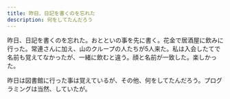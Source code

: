 ```yaml
---
title: 昨日、日記を書くのを忘れた
description: 何をしてたんだろう
---
```


昨日、日記を書くのを忘れた。おとといの事を先に書く。花金で居酒屋に飲みに行った。常連さんに加え、山のクループの人たちが5人来た。私は入会したてで名前も覚えてなかったが、一緒に飲むと違う。顔と名前が一致した。楽しかった。

昨日は図書館に行った事は覚えているが、その他、何をしてたんだろう。プログラミングは当然、していたが。
